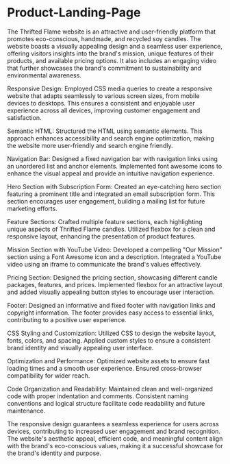 # Product-Landing-Page
The Thrifted Flame website is an attractive and user-friendly platform that promotes eco-conscious, handmade, and recycled soy candles. The website boasts a visually appealing design and a seamless user experience, offering visitors insights into the brand's mission, unique features of their products, and available pricing options. It also includes an engaging video that further showcases the brand's commitment to sustainability and environmental awareness.

Responsive Design:
Employed CSS media queries to create a responsive website that adapts seamlessly to various screen sizes, from mobile devices to desktops. This ensures a consistent and enjoyable user experience across all devices, improving customer engagement and satisfaction.

Semantic HTML:
Structured the HTML using semantic elements. This approach enhances accessibility and search engine optimization, making the website more user-friendly and search engine friendly.

Navigation Bar:
Designed a fixed navigation bar with navigation links using an unordered list and anchor elements. Implemented font awesome icons to enhance the visual appeal and provide an intuitive navigation experience.

Hero Section with Subscription Form:
Created an eye-catching hero section featuring a prominent title and integrated an email subscription form. This section encourages user engagement, building a mailing list for future marketing efforts.

Feature Sections:
Crafted multiple feature sections, each highlighting unique aspects of Thrifted Flame candles. Utilized flexbox for a clean and responsive layout, enhancing the presentation of product features.

Mission Section with YouTube Video:
Developed a compelling "Our Mission" section using a Font Awesome icon and a description. Integrated a YouTube video using an iframe to communicate the brand's values effectively.

Pricing Section:
Designed the pricing section, showcasing different candle packages, features, and prices. Implemented flexbox for an attractive layout and added visually appealing button styles to encourage user interaction.

Footer:
Designed an informative and fixed footer with navigation links and copyright information. The footer provides easy access to essential links, contributing to a positive user experience.

CSS Styling and Customization:
Utilized CSS to design the website layout, fonts, colors, and spacing. Applied custom styles to ensure a consistent brand identity and visually appealing user interface.

Optimization and Performance:
Optimized website assets to ensure fast loading times and a smooth user experience. Ensured cross-browser compatibility for wider reach.

Code Organization and Readability:
Maintained clean and well-organized code with proper indentation and comments. Consistent naming conventions and logical structure facilitate code readability and future maintenance.

The responsive design guarantees a seamless experience for users across devices, contributing to increased user engagement and brand recognition. The website's aesthetic appeal, efficient code, and meaningful content align with the brand's eco-conscious values, making it a successful showcase for the brand's identity and purpose.
